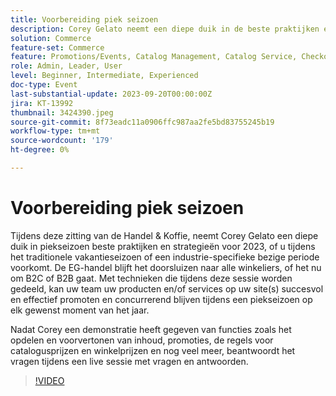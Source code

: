 ```yaml
---
title: Voorbereiding piek seizoen
description: Corey Gelato neemt een diepe duik in de beste praktijken en strategieën voor het piekseizoen, leert uw goederen en/of services met succes en effectief te promoten op uw locatie(s) en blijft competitief gedurende een piekseizoen op elk moment van het jaar. Nadat Corey een demonstratie heeft gegeven van functies zoals het opdelen en voorvertonen van inhoud, promoties, de regels voor catalogusprijzen en winkelprijzen en nog veel meer, beantwoordt het vragen tijdens een live sessie met vragen en antwoorden.
solution: Commerce
feature-set: Commerce
feature: Promotions/Events, Catalog Management, Catalog Service, Checkout, Best Practices, Price Rules
role: Admin, Leader, User
level: Beginner, Intermediate, Experienced
doc-type: Event
last-substantial-update: 2023-09-20T00:00:00Z
jira: KT-13992
thumbnail: 3424390.jpeg
source-git-commit: 8f73eadc11a0906ffc987aa2fe5bd83755245b19
workflow-type: tm+mt
source-wordcount: '179'
ht-degree: 0%

---
```



# Voorbereiding piek seizoen

Tijdens deze zitting van de Handel &amp; Koffie, neemt Corey Gelato een diepe duik in piekseizoen beste praktijken en strategieën voor 2023, of u tijdens het traditionele vakantieseizoen of een industrie-specifieke bezige periode voorkomt. De EG-handel blijft het doorsluizen naar alle winkeliers, of het nu om B2C of B2B gaat. Met technieken die tijdens deze sessie worden gedeeld, kan uw team uw producten en/of services op uw site(s) succesvol en effectief promoten en concurrerend blijven tijdens een piekseizoen op elk gewenst moment van het jaar.

Nadat Corey een demonstratie heeft gegeven van functies zoals het opdelen en voorvertonen van inhoud, promoties, de regels voor catalogusprijzen en winkelprijzen en nog veel meer, beantwoordt het vragen tijdens een live sessie met vragen en antwoorden.

>[!VIDEO](https://video.tv.adobe.com/v/3424390/?learn=on)
